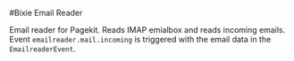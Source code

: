 #Bixie Email Reader

Email reader for Pagekit. Reads IMAP emialbox and reads incoming emails. Event `emailreader.mail.incoming` is triggered with the email data in the `EmailreaderEvent`.
 
